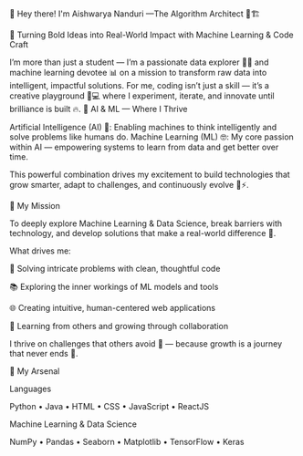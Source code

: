 👋 Hey there! I'm Aishwarya Nanduri —The Algorithm Architect 🧠🏗️

🤖 Turning Bold Ideas into Real-World Impact with Machine Learning & Code Craft

I’m more than just a student — I’m a passionate data explorer 🧙‍♀️ and machine learning devotee 📊 on a mission to transform raw data into intelligent, impactful solutions. For me, coding isn’t just a skill — it’s a creative playground 🎨💻 where I experiment, iterate, and innovate until brilliance is built 🔥.
🤖 AI & ML — Where I Thrive

Artificial Intelligence (AI) 🧠: Enabling machines to think intelligently and solve problems like humans do.
Machine Learning (ML) 🤓: My core passion within AI — empowering systems to learn from data and get better over time.

This powerful combination drives my excitement to build technologies that grow smarter, adapt to challenges, and continuously evolve 🌱⚡.

🚀 My Mission

To deeply explore Machine Learning & Data Science, break barriers with technology, and develop solutions that make a real-world difference 🌟.

What drives me:

🧩 Solving intricate problems with clean, thoughtful code

📚 Exploring the inner workings of ML models and tools

🌐 Creating intuitive, human-centered web applications

🤝 Learning from others and growing through collaboration


I thrive on challenges that others avoid 💪 — because growth is a journey that never ends 🚀.

🧰 My Arsenal

Languages

Python • Java • HTML • CSS • JavaScript • ReactJS

Machine Learning & Data Science

NumPy • Pandas • Seaborn • Matplotlib • TensorFlow  • Keras

